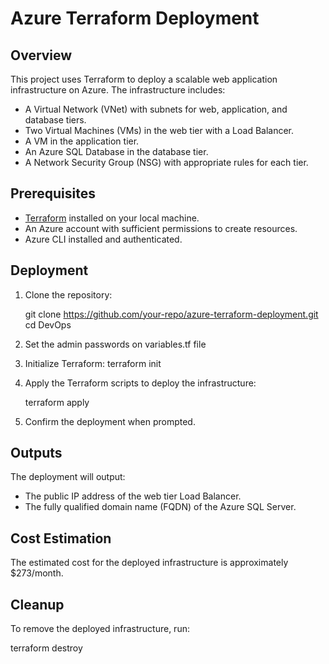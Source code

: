 # Azure Terraform Deployment

## Overview

This project uses Terraform to deploy a scalable web application infrastructure on Azure. The infrastructure includes:
- A Virtual Network (VNet) with subnets for web, application, and database tiers.
- Two Virtual Machines (VMs) in the web tier with a Load Balancer.
- A VM in the application tier.
- An Azure SQL Database in the database tier.
- A Network Security Group (NSG) with appropriate rules for each tier.

## Prerequisites

- [Terraform](https://www.terraform.io/downloads.html) installed on your local machine.
- An Azure account with sufficient permissions to create resources.
- Azure CLI installed and authenticated.

## Deployment

1. Clone the repository:
    
    git clone https://github.com/your-repo/azure-terraform-deployment.git
    cd DevOps

2. Set the admin passwords on variables.tf file


2. Initialize Terraform:
    terraform init
   
3. Apply the Terraform scripts to deploy the infrastructure:
    
    terraform apply
    

4. Confirm the deployment when prompted.

## Outputs

The deployment will output:
- The public IP address of the web tier Load Balancer.
- The fully qualified domain name (FQDN) of the Azure SQL Server.

## Cost Estimation

The estimated cost for the deployed infrastructure is approximately $273/month.

## Cleanup

To remove the deployed infrastructure, run:

terraform destroy
